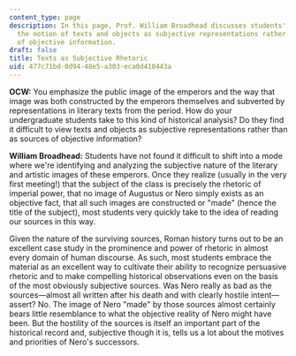 ```yaml
---
content_type: page
description: In this page, Prof. William Broadhead discusses students' reaction to
  the notion of texts and objects as subjective representations rather than as sources
  of objective information.
draft: false
title: Texts as Subjective Rhetoric
uid: 477c71bd-0d94-48e5-a303-eca0d410443a
---
```

**OCW:** You emphasize the public image of the emperors and the way that image was both constructed by the emperors themselves and subverted by representations in literary texts from the period. How do your undergraduate students take to this kind of historical analysis? Do they find it difficult to view texts and objects as subjective representations rather than as sources of objective information?   

**William Broadhead:** Students have not found it difficult to shift into a mode where we're identifying and analyzing the subjective nature of the literary and artistic images of these emperors. Once they realize (usually in the very first meeting!) that the subject of the class is precisely the rhetoric of imperial power, that no image of Augustus or Nero simply exists as an objective fact, that all such images are constructed or "made" (hence the title of the subject), most students very quickly take to the idea of reading our sources in this way.

Given the nature of the surviving sources, Roman history turns out to be an excellent case study in the prominence and power of rhetoric in almost every domain of human discourse. As such, most students embrace the material as an excellent way to cultivate their ability to recognize persuasive rhetoric and to make compelling historical observations even on the basis of the most obviously subjective sources. Was Nero really as bad as the sources—almost all written after his death and with clearly hostile intent—assert? No. The image of Nero "made" by those sources almost certainly bears little resemblance to what the objective reality of Nero might have been. But the hostility of the sources is itself an important part of the historical record and, subjective though it is, tells us a lot about the motives and priorities of Nero's successors.